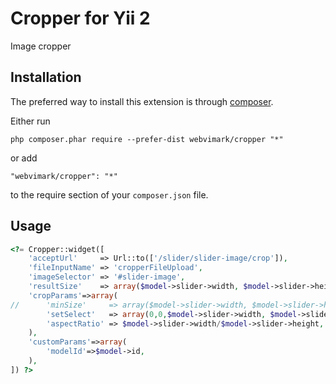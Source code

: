 Cropper for Yii 2
=====
Image cropper

Installation
------------

The preferred way to install this extension is through [composer](http://getcomposer.org/download/).

Either run

```
php composer.phar require --prefer-dist webvimark/cropper "*"
```

or add

```
"webvimark/cropper": "*"
```

to the require section of your `composer.json` file.

Usage
-----

```php
<?= Cropper::widget([
	'acceptUrl'     => Url::to(['/slider/slider-image/crop']),
	'fileInputName' => 'cropperFileUpload',
	'imageSelector' => '#slider-image',
	'resultSize'    => array($model->slider->width, $model->slider->height),
	'cropParams'=>array(
//		'minSize'     => array($model->slider->width, $model->slider->height),
		'setSelect'   => array(0,0,$model->slider->width, $model->slider->height),
		'aspectRatio' => $model->slider->width/$model->slider->height,
	),
	'customParams'=>array(
		'modelId'=>$model->id,
	),
]) ?>
```

